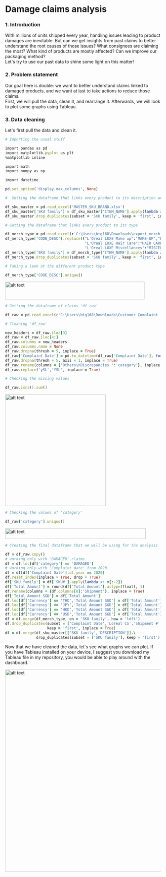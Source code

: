 # Damage claims analysis

### 1. Introduction
With millions of units shipped every year, handling issues leading to product damages are inevitable. But can we get insights from past claims to better understand the root causes of those issues? What consignees are claiming the most? What kind of products are mostly affected? Can we improve our packaging method? <br/>
Let's try to use our past data to shine some light on this matter!

### 2. Problem statement
Our goal here is double: we want to better understand claims linked to damaged products, and we want at last to take actions to reduce those claims. <br/>
First, we will pull the data, clean it, and rearrange it. Afterwards, we will look to plot some graphs using Tableau.

### 3. Data cleaning
Let's first pull the data and clean it.
```ruby
# Importing the usual stuff

import pandas as pd
import matplotlib.pyplot as plt
%matplotlib inline

import math
import numpy as np

import datetime

pd.set_option('display.max_columns', None)
```
```ruby
#  Getting the dataframe that links every product to its description and brand

df_sku_master = pd.read_excel('MASTER_SKU_BRAND.xlsx')
df_sku_master['SKU family'] = df_sku_master['ITEM_NAME'].apply(lambda x: x[:-2])
df_sku_master.drop_duplicates(subset = 'SKU family', keep = 'first', inplace = True)
```
```ruby
# Getting the dataframe that links every product to its type

df_merch_type = pd.read_excel(r'C:\Users\btg168\Downloads\export_merch_type.xlsx')
df_merch_type['CODE_DESC'].replace({"L'Oreal LUXE Make up":"MAKE-UP","L'Oreal LUXE Skin Care":"SKIN CARE",\
                                    "L'Oreal LUXE Hair Care":"HAIR CARE","HAIR":"HAIR CARE",\
                                    "L'Oreal LUXE Miscellances":"MISCELLANEOUS"}, inplace = True)
df_merch_type['SKU family'] = df_merch_type['ITEM_NAME'].apply(lambda x: x[:-2])
df_merch_type.drop_duplicates(subset = 'SKU family', keep = 'first', inplace = True)
```
```ruby
# Taking a look at the different product type

df_merch_type['CODE_DESC'].unique()
```
<img src="https://github.com/BriceChivu/Products_damaged_claims/blob/main/df_merch_type.png" alt="alt text" width="451" height="56.5">

```ruby
# Getting the dataframe of claims 'df_raw'

df_raw = pd.read_excel(r'C:\Users\btg168\Downloads\Customer Complaint - 2020 UPDATED.xlsx')
```
```ruby
# Cleaning 'df_raw'

new_headers = df_raw.iloc[3]
df_raw = df_raw.iloc[4:]
df_raw.columns = new_headers
df_raw.columns.name = None
df_raw.dropna(thresh = 5, inplace = True)
df_raw['Complaint Date'] = pd.to_datetime(df_raw['Complaint Date'], format = '%Y/%m/%d')
df_raw.dropna(thresh = 5, axis = 1, inplace = True)
df_raw.rename(columns = {'Others\nDiscrepancies ':'category'}, inplace = True)
df_raw.replace('ySL','YSL', inplace = True)
```
```ruby
# Checking the missing values

df_raw.isna().sum()
```
<img src="https://github.com/BriceChivu/Products_damaged_claims/blob/main/df_raw.isna().sum().png" alt="alt text" width="325" height="360">

```ruby
# Checking the values of 'category'

df_raw['category'].unique()
```
<img src="https://github.com/BriceChivu/Products_damaged_claims/blob/main/df_raw['category'].unique().png" alt="alt text" width="455" height="34">

```ruby
# Creating the final dataframe that we will be using for the analysis

df = df_raw.copy()
# working only with 'DAMAGED' claims
df = df.loc[df['category'] == 'DAMAGED']
# working only with 'Complaint date' from 2020
df = df[df['Complaint Date'].dt.year == 2020]
df.reset_index(inplace = True, drop = True)
df['SKU family'] = df['SKU#'].apply(lambda x: x[:-2])
df['Total Amount'] = round(df['Total Amount'].astype(float), 1)
df.rename(columns = {df.columns[8]:'Shipment'}, inplace = True)
df['Total Amount SGD'] = df['Total Amount']
df.loc[df['Currency'] == 'THD','Total Amount SGD'] = df['Total Amount'].apply(lambda x: x*0.044)
df.loc[df['Currency'] == 'JPY','Total Amount SGD'] = df['Total Amount'].apply(lambda x: x*0.013)
df.loc[df['Currency'] == 'HKD','Total Amount SGD'] = df['Total Amount'].apply(lambda x: x*0.18)
df.loc[df['Currency'] == 'USD','Total Amount SGD'] = df['Total Amount'].apply(lambda x: x*1.37)
df = df.merge(df_merch_type, on = 'SKU family', how = 'left')
df.drop_duplicates(subset = ['Complaint Date','Loreal CS','Shipment #','DO #','SKU#','Claim Qty '],\
                   keep = 'first', inplace = True)
df = df.merge(df_sku_master[['SKU family','DESCRIPTION']].\
              drop_duplicates(subset = ['SKU family'], keep = 'first'), on = 'SKU family', how = 'left')
```
Now that we have cleaned the data, let's see what graphs we can plot. If you have Tableau installed on your device, I suggest you download my Tableau file in my repository, you would be able to play around with the dashboard.

<img src="https://github.com/BriceChivu/Products_damaged_claims/blob/main/Tableau%20damage%20claims.png" alt="alt text" width="1226" height="652">
